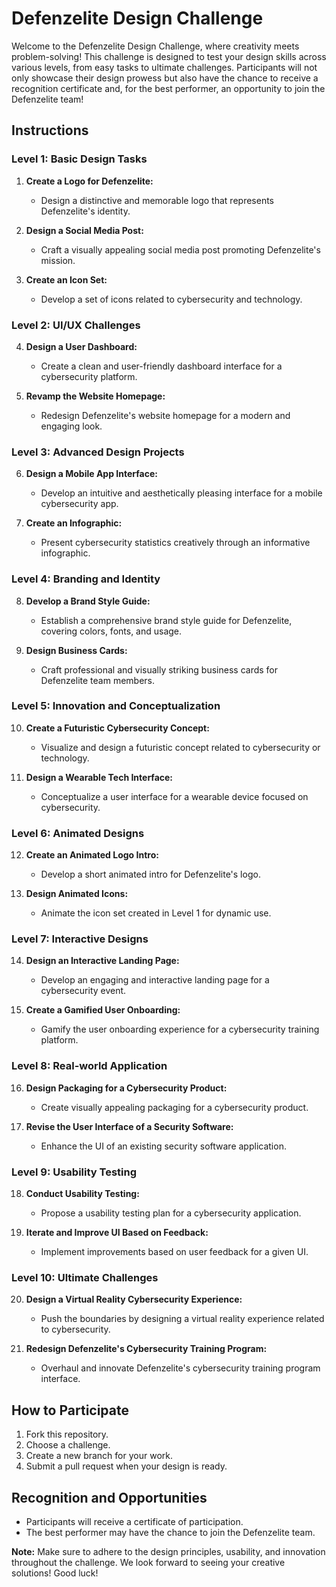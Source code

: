 # Defenzelite Design Challenge

Welcome to the Defenzelite Design Challenge, where creativity meets problem-solving! This challenge is designed to test your design skills across various levels, from easy tasks to ultimate challenges. Participants will not only showcase their design prowess but also have the chance to receive a recognition certificate and, for the best performer, an opportunity to join the Defenzelite team!

## Instructions

### Level 1: Basic Design Tasks

1. **Create a Logo for Defenzelite:**
   - Design a distinctive and memorable logo that represents Defenzelite's identity.

2. **Design a Social Media Post:**
   - Craft a visually appealing social media post promoting Defenzelite's mission.

3. **Create an Icon Set:**
   - Develop a set of icons related to cybersecurity and technology.

### Level 2: UI/UX Challenges

4. **Design a User Dashboard:**
   - Create a clean and user-friendly dashboard interface for a cybersecurity platform.

5. **Revamp the Website Homepage:**
   - Redesign Defenzelite's website homepage for a modern and engaging look.

### Level 3: Advanced Design Projects

6. **Design a Mobile App Interface:**
   - Develop an intuitive and aesthetically pleasing interface for a mobile cybersecurity app.

7. **Create an Infographic:**
   - Present cybersecurity statistics creatively through an informative infographic.

### Level 4: Branding and Identity

8. **Develop a Brand Style Guide:**
   - Establish a comprehensive brand style guide for Defenzelite, covering colors, fonts, and usage.

9. **Design Business Cards:**
   - Craft professional and visually striking business cards for Defenzelite team members.

### Level 5: Innovation and Conceptualization

10. **Create a Futuristic Cybersecurity Concept:**
    - Visualize and design a futuristic concept related to cybersecurity or technology.

11. **Design a Wearable Tech Interface:**
    - Conceptualize a user interface for a wearable device focused on cybersecurity.

### Level 6: Animated Designs

12. **Create an Animated Logo Intro:**
    - Develop a short animated intro for Defenzelite's logo.

13. **Design Animated Icons:**
    - Animate the icon set created in Level 1 for dynamic use.

### Level 7: Interactive Designs

14. **Design an Interactive Landing Page:**
    - Develop an engaging and interactive landing page for a cybersecurity event.

15. **Create a Gamified User Onboarding:**
    - Gamify the user onboarding experience for a cybersecurity training platform.

### Level 8: Real-world Application

16. **Design Packaging for a Cybersecurity Product:**
    - Create visually appealing packaging for a cybersecurity product.

17. **Revise the User Interface of a Security Software:**
    - Enhance the UI of an existing security software application.

### Level 9: Usability Testing

18. **Conduct Usability Testing:**
    - Propose a usability testing plan for a cybersecurity application.

19. **Iterate and Improve UI Based on Feedback:**
    - Implement improvements based on user feedback for a given UI.

### Level 10: Ultimate Challenges

20. **Design a Virtual Reality Cybersecurity Experience:**
    - Push the boundaries by designing a virtual reality experience related to cybersecurity.

21. **Redesign Defenzelite's Cybersecurity Training Program:**
    - Overhaul and innovate Defenzelite's cybersecurity training program interface.

## How to Participate

1. Fork this repository.
2. Choose a challenge.
3. Create a new branch for your work.
4. Submit a pull request when your design is ready.

## Recognition and Opportunities

- Participants will receive a certificate of participation.
- The best performer may have the chance to join the Defenzelite team.

**Note:** Make sure to adhere to the design principles, usability, and innovation throughout the challenge. We look forward to seeing your creative solutions! Good luck!
